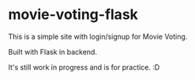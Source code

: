 # movie-voting-flask
This is a simple site with login/signup for Movie Voting. 

Built with Flask in backend. 

It's still work in progress and is for practice. :D
